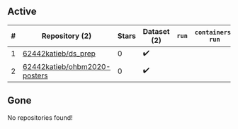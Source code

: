 ## Active
| # | Repository (2) | Stars | Dataset (2) | `run` | `containers-run` |
| --- | --- | --- | --- | --- | --- |
| 1 | [62442katieb/ds_prep](https://github.com/62442katieb/ds_prep) | 0 | :heavy_check_mark: |  |  |
| 2 | [62442katieb/ohbm2020-posters](https://github.com/62442katieb/ohbm2020-posters) | 0 | :heavy_check_mark: |  |  |

## Gone
No repositories found!
